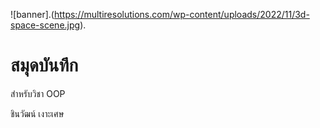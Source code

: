 ![banner].(https://multiresolutions.com/wp-content/uploads/2022/11/3d-space-scene.jpg).

# สมุดบันทึก

สำหรับวิชา OOP 

ชินวัฒน์ เงาะเศษ
